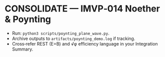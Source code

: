 
# CONSOLIDATE — IMVP‑014 Noether & Poynting

- Run: `python3 scripts/poynting_plane_wave.py`.
- Archive outputs to `artifacts/poynting_demo.log` if tracking.
- Cross‑refer REST (E=B) and √φ efficiency language in your Integration Summary.
